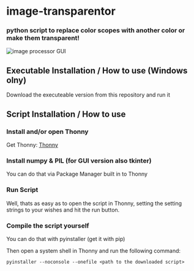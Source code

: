 # image-transparentor
### python script to replace color scopes with another color or make them transparent!
![image processor GUI](window_sample.png)

## Executable Installation / How to use (Windows olny)
Download the executeable version from this repository and run it

## Script Installation / How to use
### Install and/or open Thonny
Get Thonny: [Thonny](https://thonny.org/)
### Install numpy & PIL (for GUI version also tkinter)
You can do that via Package Manager built in to Thonny
### Run Script
Well, thats as easy as to open the script in Thonny, setting the setting strings to your wishes and hit the run button.

### Compile the script yourself
You can do that with pyinstaller (get it with pip)

Then open a system shell in Thonny and run the following command:
```batch
pyinstaller --noconsole --onefile <path to the downloaded script>
```
